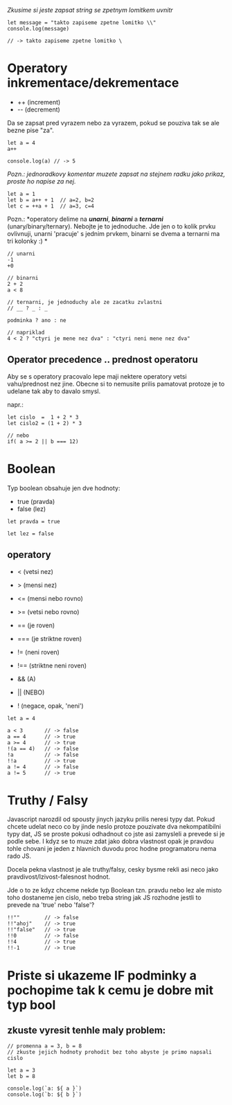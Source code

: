 *Zkusime si jeste zapsat string se zpetnym lomitkem uvnitr*

```
let message = "takto zapiseme zpetne lomitko \\"
console.log(message)

// -> takto zapiseme zpetne lomitko \
```


# Operatory inkrementace/dekrementace
- ++    (increment)
- \--   (decrement)

Da se zapsat pred vyrazem nebo za vyrazem, pokud se pouziva tak se ale bezne pise "za".

```
let a = 4
a++

console.log(a) // -> 5
```

*Pozn.: jednoradkovy komentar muzete zapsat na stejnem radku jako prikaz, proste ho napise za nej.*

```
let a = 1
let b = a++ + 1  // a=2, b=2
let c = ++a + 1  // a=3, c=4
```

Pozn.: *operatory delime na ***unarni***, ***binarni*** a ***ternarni*** (unary/binary/ternary). Nebojte je to jednoduche. Jde jen o to kolik prvku ovlivnuji, unarni 'pracuje' s jednim prvkem, binarni se dvema a ternarni ma tri kolonky :) *

```
// unarni
-1
+0

// binarni
2 + 2
a < 8

// ternarni, je jednoduchy ale ze zacatku zvlastni
// __ ? _ : _

podminka ? ano : ne

// napriklad
4 < 2 ? "ctyri je mene nez dva" : "ctyri neni mene nez dva"
```


## Operator precedence .. prednost operatoru
Aby se s operatory pracovalo lepe maji nektere operatory vetsi vahu/prednost nez jine. Obecne si to nemusite prilis pamatovat protoze je to udelane tak aby to davalo smysl. 

napr.:
```
let cislo  =  1 + 2 * 3
let cislo2 = (1 + 2) * 3

// nebo 
if( a >= 2 || b === 12)
```



# Boolean
Typ boolean obsahuje jen dve hodnoty: 
- true (pravda)
- false (lez)

```
let pravda = true

let lez = false
```

## operatory
- <    (vetsi nez)
- \>   (mensi nez)
- <=   (mensi nebo rovno)
- \>=  (vetsi nebo rovno)

- ==   (je roven)
- ===  (je striktne roven)
- !=   (neni roven)
- !==  (striktne neni roven)

- &&   (A)
- ||   (NEBO)
  
- ! (negace, opak, 'neni')

```
let a = 4

a < 3       // -> false
a == 4      // -> true
a >= 4      // -> true
!(a == 4)   // -> false
!a          // -> false
!!a         // -> true
a != 4      // -> false
a != 5      // -> true
```


# Truthy / Falsy
Javascript narozdil od spousty jinych jazyku prilis neresi typy dat. 
Pokud chcete udelat neco co by jinde neslo protoze pouzivate dva nekompatibilni typy dat, JS se proste pokusi odhadnout co jste asi zamysleli a prevede si je podle sebe. I kdyz se to muze zdat jako dobra vlastnost opak je pravdou tohle chovani je jeden z hlavnich duvodu proc hodne programatoru nema rado JS.

Docela pekna vlastnost je ale truthy/falsy, cesky bysme rekli asi neco jako pravdivost/lzivost-falesnost hodnot. 

Jde o to ze kdyz chceme nekde typ Boolean tzn. pravdu nebo lez ale misto toho dostaneme jen cislo, nebo treba string jak JS rozhodne jestli to prevede na 'true' nebo 'false'?

```
!!""        // -> false
!!"ahoj"    // -> true
!!"false"   // -> true
!!0         // -> false
!!4         // -> true
!!-1        // -> true
```



# Priste si ukazeme IF podminky a pochopime tak k cemu je dobre mit typ bool


## zkuste vyresit tenhle maly problem:
```
// promenna a = 3, b = 8
// zkuste jejich hodnoty prohodit bez toho abyste je primo napsali cislo

let a = 3
let b = 8

console.log(`a: ${ a }`)
console.log(`b: ${ b }`)
```